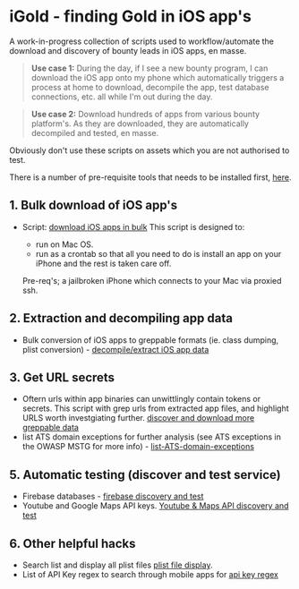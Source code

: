 # iGold - finding Gold in iOS app's

A work-in-progress collection of scripts used to workflow/automate the download and discovery of bounty leads in iOS apps, en masse. 

>**Use case 1:** During the day, if I see a new bounty program, I can download the iOS app onto my phone which automatically triggers a process at home to download, decompile the app, test database connections, etc. all while I'm out during the day. 

>**Use case 2:** Download hundreds of apps from various bounty platform's. As they are downloaded, they are automatically decompiled and tested, en masse. 

Obviously don't use these scripts on assets which you are not authorised to test. 

There is a number of pre-requisite tools that needs to be installed first, [here](https://github.com/SherlocksHat/iGold/blob/master/install.sh). 

## 1. Bulk download of iOS app's

* Script: [download iOS apps in bulk](https://github.com/SherlocksHat/iGold/blob/master/scripts/1-iOS-bulk-regular-download.sh)
  This script is designed to:
  * run on Mac OS.
  * run as a crontab so that all you need to do is install an app on your iPhone and the rest is taken care off. 
 
  Pre-req's; a jailbroken iPhone which connects to your Mac via proxied ssh.
     
## 2. Extraction and decompiling app data

 * Bulk conversion of iOS apps to greppable formats (ie. class dumping, plist conversion) - [decompile/extract iOS app data](https://github.com/SherlocksHat/iGold/blob/master/scripts/2-iOS-bulk-conversion.sh)
 
## 3. Get URL secrets

 * Oftern urls within app binaries can unwittlingly contain tokens or secrets. This script with grep urls from extracted app files, and highlight URLS worth investgiating further.  [discover and download more greppable data](https://github.com/SherlocksHat/iGold/blob/master/scripts/3-url-secrets.sh)
 * list ATS domain exceptions for further analysis (see ATS exceptions in the OWASP MSTG for more info) - [list-ATS-domain-exceptions](https://github.com/SherlocksHat/iGold/blob/master/scripts/7-list-ATS-domain-exceptions.sh)
 
 ## 5. Automatic testing (discover and test service)
 * Firebase databases - [firebase discovery and test](https://github.com/SherlocksHat/iGold/blob/master/scripts/4-firebase-discover-test.sh)
 * Youtube and Google Maps API keys. [Youtube & Maps API discovery and test](https://github.com/SherlocksHat/iGold/blob/master/scripts/5-test-google-apis.sh)
  
  ## 6. Other helpful hacks
 * Search list and display all plist files [plist file display](https://github.com/SherlocksHat/iGold/blob/master/scripts/8-search-plist-files.sh).
 * List of API Key regex to search through mobile apps for [api key regex](https://github.com/SherlocksHat/iGold/blob/master/scripts/key-regex.lst)
